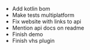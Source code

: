 * Add kotlin bom
* Make tests multiplatform
* Fix website with links to api
* Mention api docs on readme
* Finish demo
* Finish vhs plugin
